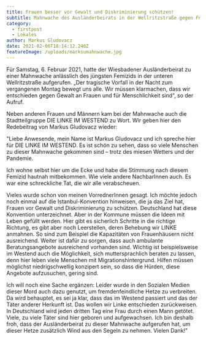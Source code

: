 ```yaml
---
title: Frauen besser vor Gewalt und Diskriminierung schützen!
subtitle: Mahnwache des Ausländerbeirats in der Wellritzstraße gegen Femizid
category:
  - firstpost
  - Lokales
author: Markus Gludovacz
date: 2021-02-06T18:14:12.246Z
featureImage: /uploads/marksumahnwache.jpg
---
```

Für Samstag, 6. Februar 2021, hatte der Wiesbadener Ausländerbeirat zu einer Mahnwache anlässlich des jüngsten Femizids in der unteren Wellritzstraße aufgerufen. „Der tragische Vorfall in der Nacht zum vergangenen Montag bewegt uns alle. Wir müssen klarmachen, dass wir entschieden gegen Gewalt an Frauen und für Menschlichkeit sind“, so der Aufruf.

Neben anderen Frauen und Männern kam bei der Mahnwache auch die Stadtteilgruppe DIE LINKE IM WESTEND zu Wort. Wir geben hier den Redebeitrag von Markus Gludovacz wieder:

"Liebe Anwesende, mein Name ist Markus Gludovacz und ich spreche hier für DIE LINKE IM WESTEND. Es ist schön zu sehen, dass so viele Menschen zu dieser Mahnwache gekommen sind – trotz des miesen Wetters und der Pandemie.

Ich wohne selbst hier um die Ecke und habe die Stimmung nach diesem Femizid hautnah mitbekommen. Wie viele andere NachbarInnen auch. Es war eine schreckliche Tat, die wir alle verabscheuen.

Vieles wurde schon von meinen VorrednerInnen gesagt. Ich möchte jedoch noch einmal auf die Istanbul-Konvention hinweisen, die ja das Ziel hat, Frauen vor Gewalt und Diskriminierung zu schützen. Deutschland hat diese Konvention unterzeichnet. Aber in der Kommune müssen die Ideen mit Leben gefüllt werden. Hier gibt es sicherlich Schritte in die richtige Richtung, es gibt aber noch Leerstellen, deren Behebung wir LINKE anmahnen. So sind zum Beispiel die Kapazitäten von Frauenhäusern nicht ausreichend. Weiter ist dafür zu sorgen, dass auch ambulante Beratungsangebote ausreichend vorhanden sind. Wichtig ist beispielsweise im Westend auch die Möglichkeit, sich muttersprachlich beraten zu lassen, denn hier leben viele Menschen mit Migrationshintergrund. Hilfen müssen möglichst niedrigschwellig konzipert sein, so dass die Hürden, diese Angebote aufzusuchen, gering sind.

Ich will noch eine Sache ergänzen: Leider wurde in den Sozialen Medien dieser Mord auch dazu genutzt, um fremdenfeindliche Hetze zu verbreiten. Da wird behauptet, es sei ja klar, dass das im Westend passiert und das der Täter anderer Herkunft ist. Das wollen wir Linke entschieden zurückweisen. In Deutschland wird jeden dritten Tag eine Frau durch einen Mann getötet. Viele, zu viele Täter sind hier geboren und aufgewachsen. Ich bin deshalb froh, dass der Ausländerbeirat zu dieser Mahnwache aufgerufen hat, um dieser Hetze zusätzlich Wind aus den Segeln zu nehmen. Vielen Dank!"